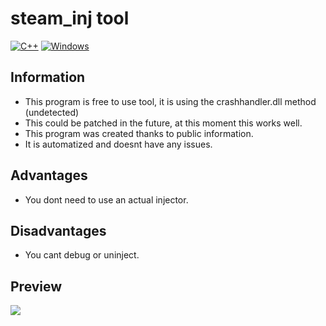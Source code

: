 # steam_inj tool
[![C++](https://img.shields.io/badge/language-C%2B%2B-%23f34b7d.svg?style=plastic)](https://en.wikipedia.org/wiki/C%2B%2B) 
[![Windows](https://img.shields.io/badge/platform-Windows-0078d7.svg?style=plastic)](https://en.wikipedia.org/wiki/Microsoft_Windows) 

## Information
* This program is free to use tool, it is using the crashhandler.dll method (undetected)
* This could be patched in the future, at this moment this works well.
* This program was created thanks to public information.
* It is automatized and doesnt have any issues. 

## Advantages
* You dont need to use an actual injector.

## Disadvantages
* You cant debug or uninject.

## Preview

![](https://i.imgur.com/sYUnTaP.png)
